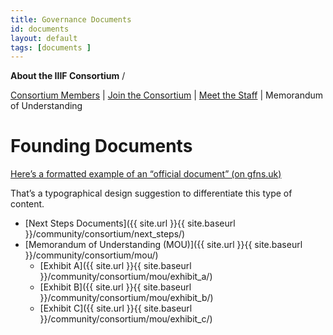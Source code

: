 ```yaml
---
title: Governance Documents
id: documents
layout: default
tags: [documents ]
---
```


**About the IIIF Consortium** /

<span style="text-decoration:underline;">Consortium Members</span> | <span style="text-decoration:underline;">Join the Consortium</span> | <span style="text-decoration:underline;">Meet the Staff</span> | Memorandum of Understanding


# Founding Documents

[Here’s a formatted example of an “official document” (on gfns.uk)](http://goodformandspectacle.com/iiif/document.html)

That’s a typographical design suggestion to differentiate this type of content.


- [Next Steps Documents]({{ site.url }}{{ site.baseurl }}/community/consortium/next_steps/)
- [Memorandum of Understanding (MOU)]({{ site.url }}{{ site.baseurl }}/community/consortium/mou/)
  - [Exhibit A]({{ site.url }}{{ site.baseurl }}/community/consortium/mou/exhibit_a/)
  - [Exhibit B]({{ site.url }}{{ site.baseurl }}/community/consortium/mou/exhibit_b/)
  - [Exhibit C]({{ site.url }}{{ site.baseurl }}/community/consortium/mou/exhibit_c/)
